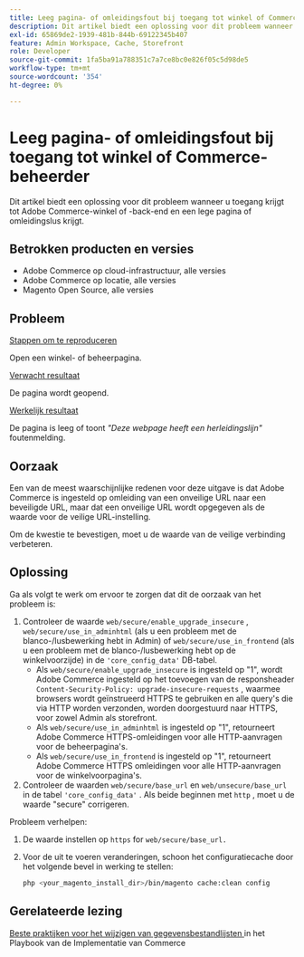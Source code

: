```yaml
---
title: Leeg pagina- of omleidingsfout bij toegang tot winkel of Commerce-beheerder
description: Dit artikel biedt een oplossing voor dit probleem wanneer u toegang krijgt tot Adobe Commerce-winkel of -back-end en een lege pagina of omleidingslus krijgt.
exl-id: 65869de2-1939-481b-844b-69122345b407
feature: Admin Workspace, Cache, Storefront
role: Developer
source-git-commit: 1fa5ba91a788351c7a7ce8bc0e826f05c5d98de5
workflow-type: tm+mt
source-wordcount: '354'
ht-degree: 0%

---
```


# Leeg pagina- of omleidingsfout bij toegang tot winkel of Commerce-beheerder

Dit artikel biedt een oplossing voor dit probleem wanneer u toegang krijgt tot Adobe Commerce-winkel of -back-end en een lege pagina of omleidingslus krijgt.

## Betrokken producten en versies

* Adobe Commerce op cloud-infrastructuur, alle versies
* Adobe Commerce op locatie, alle versies
* Magento Open Source, alle versies

## Probleem

<u> Stappen om te reproduceren </u>

Open een winkel- of beheerpagina.

<u> Verwacht resultaat </u>

De pagina wordt geopend.

<u> Werkelijk resultaat </u>

De pagina is leeg of toont *&quot;Deze webpage heeft een herleidingslijn&quot;* foutenmelding.

## Oorzaak

Een van de meest waarschijnlijke redenen voor deze uitgave is dat Adobe Commerce is ingesteld op omleiding van een onveilige URL naar een beveiligde URL, maar dat een onveilige URL wordt opgegeven als de waarde voor de veilige URL-instelling.

Om de kwestie te bevestigen, moet u de waarde van de veilige verbinding verbeteren.

## Oplossing

Ga als volgt te werk om ervoor te zorgen dat dit de oorzaak van het probleem is:

1. Controleer de waarde `web/secure/enable_upgrade_insecure` , `web/secure/use_in_adminhtml` (als u een probleem met de blanco-/lusbewerking hebt in Admin) of `web/secure/use_in_frontend` (als u een probleem met de blanco-/lusbewerking hebt op de winkelvoorzijde) in de `'core_config_data'` DB-tabel.
   * Als `web/secure/enable_upgrade_insecure` is ingesteld op &quot;1&quot;, wordt Adobe Commerce ingesteld op het toevoegen van de responsheader `Content-Security-Policy: upgrade-insecure-requests` , waarmee browsers wordt geïnstrueerd HTTPS te gebruiken en alle query&#39;s die via HTTP worden verzonden, worden doorgestuurd
naar HTTPS, voor zowel Admin als storefront.
   * Als `web/secure/use_in_adminhtml` is ingesteld op &quot;1&quot;, retourneert Adobe Commerce HTTPS-omleidingen voor alle HTTP-aanvragen voor de beheerpagina&#39;s.
   * Als `web/secure/use_in_frontend` is ingesteld op &quot;1&quot;, retourneert Adobe Commerce HTTPS omleidingen voor alle HTTP-aanvragen voor de winkelvoorpagina&#39;s.
1. Controleer de waarden `web/secure/base_url` en `web/unsecure/base_url` in de tabel `'core_config_data'` . Als beide beginnen met    `http` , moet u de waarde &quot;secure&quot; corrigeren.

Probleem verhelpen:

1. De waarde instellen op `https` for `web/secure/base_url.`
1. Voor de uit te voeren veranderingen, schoon het configuratiecache door het volgende bevel in werking te stellen:

   ```bash
   php <your_magento_install_dir>/bin/magento cache:clean config
   ```

## Gerelateerde lezing

[ Beste praktijken voor het wijzigen van gegevensbestandlijsten ](https://experienceleague.adobe.com/en/docs/commerce-operations/implementation-playbook/best-practices/development/modifying-core-and-third-party-tables#why-adobe-recommends-avoiding-modifications) in het Playbook van de Implementatie van Commerce
